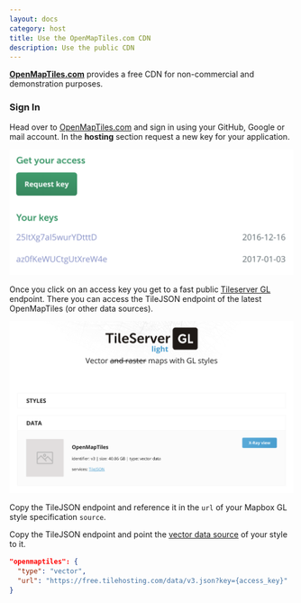 ```yaml
---
layout: docs
category: host
title: Use the OpenMapTiles.com CDN
description: Use the public CDN
---
```


**[OpenMapTiles.com](https://openmaptiles.com/hosting/)** provides a free CDN for non-commercial
and demonstration purposes.

### Sign In

Head over to [OpenMapTiles.com](https://openmaptiles.com/hosting/) and sign in using your GitHub, Google or mail account.
In the **hosting** section request a new key for your application.

![Request a access key](/media/openmaptiles_com_request_key.png)

Once you click on an access key you get to a fast public [Tileserver GL](/docs/host/tileserver-gl) endpoint.
There you can access the TileJSON endpoint of the latest OpenMapTiles (or other data sources).

![Public Tileserver GL endpoint](/media/openmaptiles_com_endpoint.png)

Copy the TileJSON endpoint and reference it in the `url` of your Mapbox GL style specification `source`.

Copy the TileJSON endpoint and point the
[vector data source](https://www.mapbox.com/mapbox-gl-style-spec/#sources) of your style
to it.

```json
"openmaptiles": {
  "type": "vector",
  "url": "https://free.tilehosting.com/data/v3.json?key={access_key}"
}
```
